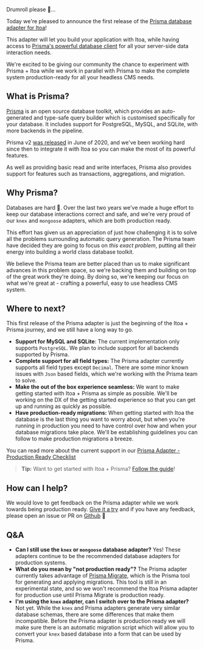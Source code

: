 <!--[meta]
section: blog
title: Itoa + Prisma
date: 2020-09-29
author: Tim Leslie
order: 0.4
[meta]-->

Drumroll please 🥁...

Today we're pleased to announce the first release of the [Prisma database adapter for Itoa](/docs/guides/prisma.md)!

This adapter will let you build your application with Itoa, while having access to [Prisma's powerful database client](https://www.prisma.io/docs/reference/tools-and-interfaces/prisma-client) for all your server-side data interaction needs.

We're excited to be giving our community the chance to experiment with Prisma + Itoa while we work in parallel with Prisma to make the complete system production-ready for all your headless CMS needs.

## What is Prisma?

[Prisma](http://prisma.io) is an open source database toolkit, which provides an auto-generated and type-safe query builder which is customised specifically for your database. It includes support for PostgreSQL, MySQL, and SQLite, with more backends in the pipeline.

Prisma v2 [was released](https://www.prisma.io/blog/announcing-prisma-2-n0v98rzc8br1/) in June of 2020, and we've been working hard since then to integrate it with Itoa so you can make the most of its powerful features.

As well as providing basic read and write interfaces, Prisma also provides support for features such as transactions, aggregations, and migration.

## Why Prisma?

Databases are hard 🤷. Over the last two years we've made a huge effort to keep our database interactions correct and safe, and we're very proud of our `knex` and `mongoose` adapters, which are both production ready.

This effort has given us an appreciation of just how challenging it is to solve all the problems surrounding automatic query generation. The Prisma team have decided they are going to focus on *this exact problem*, putting all their energy into building a world class database toolkit.

We believe the Prisma team are better placed than us to make significant advances in this problem space, so we're backing them and building on top of the great work they're doing. By doing so, we're keeping our focus on what we're great at - crafting a powerful, easy to use headless CMS system.

## Where to next?

This first release of the Prisma adapter is just the beginning of the Itoa + Prisma journey, and we still have a long way to go.

* **Support for MySQL and SQLite**: The current implementation only supports `PostgreSQL`. We plan to include support for all backends supported by Prisma.
* **Complete support for all field types:** The Prisma adapter currently supports all field types except `Decimal`. There are some minor known issues with `Json` based fields, which we're working with the Prisma team to solve.
* **Make the out of the box experience seamless:** We want to make getting started with Itoa + Prisma as simple as possible. We'll be working on the DX of the getting started experience so that you can get up and running as quickly as possible.
* **Have production-ready migrations:** When getting started with Itoa the database is the last thing you want to worry about, but when you're running in production you need to have control over how and when your database migrations take place. We'll be establishing guidelines you can follow to make production migrations a breeze.

You can read more about the current support in our [Prisma Adapter - Production Ready Checklist](/docs/discussions/prisma.md)

> **Tip:** Want to get started with Itoa + Prisma? [Follow the guide](/docs/guides/prisma.md)!

## How can I help?

We would love to get feedback on the Prisma adapter while we work towards being production ready. [Give it a try](/docs/guides/prisma.md) and if you have any feedback, please open an issue or PR on [Github](https://github.com/itoa-vn/itoa) 🙏

## Q\&A

* **Can I still use the `knex` or `mongoose` database adapter?**
  Yes! These adapters continue to be the recommended database adapters for production systems.
* **What do you mean by "not production ready"?**
  The Prisma adapter currently takes advantage of [Prisma Migrate](https://www.prisma.io/docs/reference/tools-and-interfaces/prisma-migrate), which is the Prisma tool for generating and applying migrations. This tool is still in an experimental state, and so we won't recommend the Itoa Prisma adapter for production use until Prisma Migrate is production ready.
* **I'm using the `knex` adapter, can I switch over to the Prisma adapter?**
  Not yet. While the `knex` and Prisma adapters generate very similar database schemas, there are some differences that make them incompatible. Before the Prisma adapter is production ready we will make sure there is an automatic migration script which will allow you to convert your `knex` based database into a form that can be used by Prisma.
